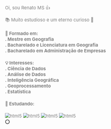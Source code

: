 <span style="color: gray;font-size:15px"> 
Oi, sou Renato MS 👍 <p>
📚 Muito estudioso e um eterno curioso 🚀

<h4 align="left"> 🏅 Formado em: 
<br> . Mestre em Geografia
<br> . Bacharelado e Licenciatura em Geografia
<br> . Bacharelado em Administração de Empresas
</h4>

<h4 align="left"> 💡 Interesses:
<br> . Ciência de Dados
<br> . Análise de Dados 
<br> . Inteligência Geográfica 
<br> . Geoprocessamento
<br> . Estatística
</h4>

<h4 align="left"> 🔎 Estudando: </h4>
<div style="display: inline_block">
<img align="center" alt="html5" src="https://img.shields.io/badge/Python-3776AB?style=for-the-badge&logo=python&logoColor=white"/>
<img align="center" alt="html5" src="https://img.shields.io/badge/R-276DC3?style=for-the-badge&logo=r&logoColor=white"/>
<img align="center" alt="html5" src="https://img.shields.io/badge/Microsoft_SQL_Server-CC2927?style=for-the-badge&logo=microsoft-sql-server&logoColor=white"/>
<img align="center" alt="html5" src="https://img.shields.io/badge/PostgreSQL-316192?style=for-the-badge&logo=postgresql&logoColor=white"/>
</div>
</span>
⭕
